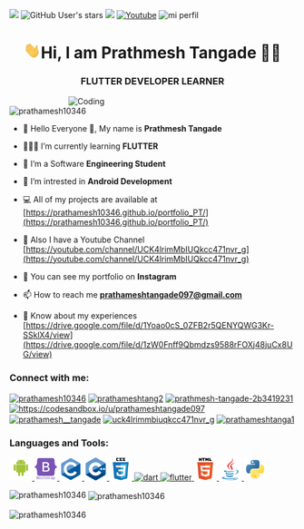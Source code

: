
![](https://img.shields.io/github/followers/prathamesh10346?label=follow&logo=github&style=flat-square)
![GitHub User's stars](https://img.shields.io/github/stars/prathamesh10346?label=%E2%AD%90GitHub%20stars&style=flat-square)
![](https://komarev.com/ghpvc/?username=prathamesh10346&style=flat-square&color=ff69b4)
<a href="https://www.youtube.com/channel/UCK4lrimMbIUQkcc471nvr_g">![Youtube](https://img.shields.io/badge/-PP_Box-333333?style=flat&logo=youtube)</a>
![mi perfil](https://res.cloudinary.com/superfolio/image/upload/v1620689979/68747470733a2f2f692e70696e696d672e636f6d2f6f726967696e616c732f63362f33332f63322f63363333633230656465383266306530636564376435373064626533613166332e676966_yjuh2s.gif)

<h1 align="center"><img src="https://raw.githubusercontent.com/ABSphreak/ABSphreak/master/gifs/Hi.gif" width="30px">Hi, I am Prathmesh Tangade 👨‍💻 </h1>
<h3 align="center">FLUTTER DEVELOPER LEARNER</h3>
<img align="right" alt="Coding" width="400" src="https://mycannabisaccountant.com/wp-content/uploads/2022/02/e87c5693979173.5e7f9c4d14e64.gif">


<p align="left"> <img src="https://komarev.com/ghpvc/?username=prathamesh10346&label=Profile%20views&color=0e75b6&style=flat" alt="prathamesh10346" /> </p>

- 🔭 Hello Everyone 👋, My name is **Prathmesh Tangade**

- 👨🏻‍💻 I’m currently learning **FLUTTER**

- 🎒 I’m a Software **Engineering Student**

- 📱 I’m intrested in **Android Development**

- 💻 All of my projects are available at [https://prathamesh10346.github.io/portfolio_PT/](https://prathamesh10346.github.io/portfolio_PT/)

- 🎥 Also I have a Youtube Channel [https://youtube.com/channel/UCK4lrimMbIUQkcc471nvr_g](https://youtube.com/channel/UCK4lrimMbIUQkcc471nvr_g)

- 💬 You can see my portfolio on **Instagram**

- 📫 How to reach me **prathameshtangade097@gmail.com**

- 📄 Know about my experiences [https://drive.google.com/file/d/1Yoao0cS_0ZFB2r5QENYQWG3Kr-SSklX4/view](https://drive.google.com/file/d/1zW0Fnff9Qbmdzs9588rFOXj48juCx8UG/view)

<h3 align="left">Connect with me:</h3>
<p align="left">
<a href="https://dev.to/prathamesh10346" target="blank"><img align="center" src="https://raw.githubusercontent.com/rahuldkjain/github-profile-readme-generator/master/src/images/icons/Social/devto.svg" alt="prathamesh10346" height="30" width="40" /></a>
<a href="https://twitter.com/prathameshtang2" target="blank"><img align="center" src="https://raw.githubusercontent.com/rahuldkjain/github-profile-readme-generator/master/src/images/icons/Social/twitter.svg" alt="prathameshtang2" height="30" width="40" /></a>
<a href="https://linkedin.com/in/prathmesh-tangade-2b3419231" target="blank"><img align="center" src="https://raw.githubusercontent.com/rahuldkjain/github-profile-readme-generator/master/src/images/icons/Social/linked-in-alt.svg" alt="prathmesh-tangade-2b3419231" height="30" width="40" /></a>
<a href="https://codesandbox.com/https://codesandbox.io/u/prathameshtangade097" target="blank"><img align="center" src="https://raw.githubusercontent.com/rahuldkjain/github-profile-readme-generator/master/src/images/icons/Social/codesandbox.svg" alt="https://codesandbox.io/u/prathameshtangade097" height="30" width="40" /></a>
<a href="https://instagram.com/prathamesh__tangade" target="blank"><img align="center" src="https://raw.githubusercontent.com/rahuldkjain/github-profile-readme-generator/master/src/images/icons/Social/instagram.svg" alt="prathamesh__tangade" height="30" width="40" /></a>
<a href="https://www.youtube.com/c/uck4lrimmbiuqkcc471nvr_g" target="blank"><img align="center" src="https://raw.githubusercontent.com/rahuldkjain/github-profile-readme-generator/master/src/images/icons/Social/youtube.svg" alt="uck4lrimmbiuqkcc471nvr_g" height="30" width="40" /></a>
<a href="https://www.hackerrank.com/prathameshtanga1" target="blank"><img align="center" src="https://raw.githubusercontent.com/rahuldkjain/github-profile-readme-generator/master/src/images/icons/Social/hackerrank.svg" alt="prathameshtanga1" height="30" width="40" /></a>
</p>

<h3 align="left">Languages and Tools:</h3>
<p align="left"> <a href="https://developer.android.com" target="_blank" rel="noreferrer"> <img src="https://raw.githubusercontent.com/devicons/devicon/master/icons/android/android-original-wordmark.svg" alt="android" width="40" height="40"/> </a> <a href="https://getbootstrap.com" target="_blank" rel="noreferrer"> <img src="https://raw.githubusercontent.com/devicons/devicon/master/icons/bootstrap/bootstrap-plain-wordmark.svg" alt="bootstrap" width="40" height="40"/> </a> <a href="https://www.cprogramming.com/" target="_blank" rel="noreferrer"> <img src="https://raw.githubusercontent.com/devicons/devicon/master/icons/c/c-original.svg" alt="c" width="40" height="40"/> </a> <a href="https://www.w3schools.com/cpp/" target="_blank" rel="noreferrer"> <img src="https://raw.githubusercontent.com/devicons/devicon/master/icons/cplusplus/cplusplus-original.svg" alt="cplusplus" width="40" height="40"/> </a> <a href="https://www.w3schools.com/css/" target="_blank" rel="noreferrer"> <img src="https://raw.githubusercontent.com/devicons/devicon/master/icons/css3/css3-original-wordmark.svg" alt="css3" width="40" height="40"/> </a> <a href="https://dart.dev" target="_blank" rel="noreferrer"> <img src="https://www.vectorlogo.zone/logos/dartlang/dartlang-icon.svg" alt="dart" width="40" height="40"/> </a> <a href="https://flutter.dev" target="_blank" rel="noreferrer"> <img src="https://www.vectorlogo.zone/logos/flutterio/flutterio-icon.svg" alt="flutter" width="40" height="40"/> </a> <a href="https://www.w3.org/html/" target="_blank" rel="noreferrer"> <img src="https://raw.githubusercontent.com/devicons/devicon/master/icons/html5/html5-original-wordmark.svg" alt="html5" width="40" height="40"/> </a> <a href="https://www.java.com" target="_blank" rel="noreferrer"> <img src="https://raw.githubusercontent.com/devicons/devicon/master/icons/java/java-original.svg" alt="java" width="40" height="40"/> </a> <a href="https://www.python.org" target="_blank" rel="noreferrer"> <img src="https://raw.githubusercontent.com/devicons/devicon/master/icons/python/python-original.svg" alt="python" width="40" height="40"/> </a> </p>

<p><img align="left" src="https://github-readme-stats.vercel.app/api/top-langs?username=prathamesh10346&show_icons=true&locale=en&layout=compact" alt="prathamesh10346" /></p>

<p>&nbsp;<img align="center" src="https://github-readme-stats.vercel.app/api?username=prathamesh10346&show_icons=true&locale=en" alt="prathamesh10346" /></p>

<p><img align="center" src="https://github-readme-streak-stats.herokuapp.com/?user=prathamesh10346&" alt="prathamesh10346" /></p>

